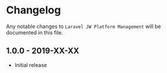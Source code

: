 # Changelog

Any notable changes to `Laravel JW Platform Management` will be documented in this file.

## 1.0.0 - 2019-XX-XX

- Initial release